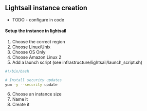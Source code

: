 ## Lightsail instance creation

* TODO - configure in code

#### Setup the instance in lightsail
1. Choose the correct region
2. Choose Linux/Unix
3. Choose OS Only
4. Choose Amazon Linux 2
5. Add a launch script (see infrastructure/lightsail/launch_script.sh)
  ``` bash
  #!/bin/bash

# Install security updates
yum -y --security update
```
6. Choose an instance size
7. Name it
8. Create it



